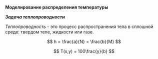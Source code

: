 **Моделирование распределения температуры**

***Задача теплопроводности***

*Теплопроводность* - это процесс распространения тела в сплошной среде: твердом теле, жидкости или газе.

$$ h = \frac{a}{N} = \frac{b}{M} $$

$$ T(x,y) = 100\frac{y}{b} $$

